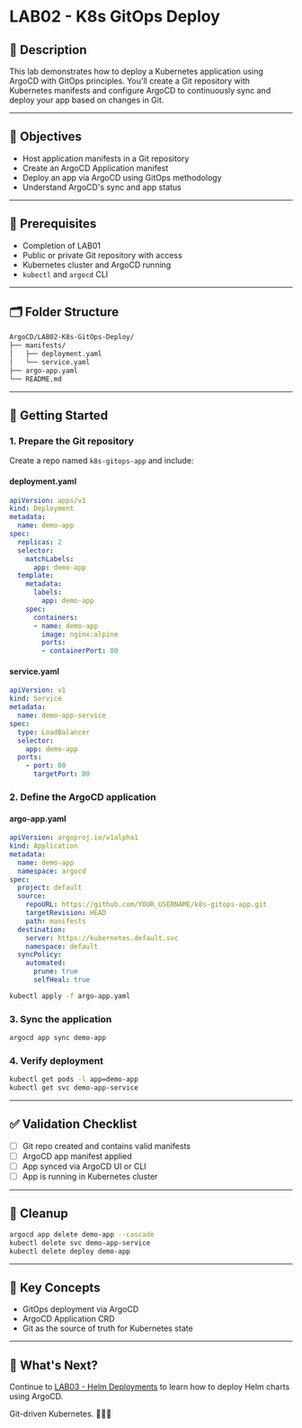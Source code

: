 # LAB02 - K8s GitOps Deploy

## 📝 Description
This lab demonstrates how to deploy a Kubernetes application using ArgoCD with GitOps principles. You'll create a Git repository with Kubernetes manifests and configure ArgoCD to continuously sync and deploy your app based on changes in Git.

---

## 🎯 Objectives
- Host application manifests in a Git repository
- Create an ArgoCD Application manifest
- Deploy an app via ArgoCD using GitOps methodology
- Understand ArgoCD's sync and app status

---

## 🧰 Prerequisites
- Completion of LAB01
- Public or private Git repository with access
- Kubernetes cluster and ArgoCD running
- `kubectl` and `argocd` CLI

---

## 🗂️ Folder Structure
```bash
ArgoCD/LAB02-K8s-GitOps-Deploy/
├── manifests/
│   ├── deployment.yaml
│   └── service.yaml
├── argo-app.yaml
└── README.md
```

---

## 🚀 Getting Started

### 1. Prepare the Git repository
Create a repo named `k8s-gitops-app` and include:

#### deployment.yaml
```yaml
apiVersion: apps/v1
kind: Deployment
metadata:
  name: demo-app
spec:
  replicas: 2
  selector:
    matchLabels:
      app: demo-app
  template:
    metadata:
      labels:
        app: demo-app
    spec:
      containers:
      - name: demo-app
        image: nginx:alpine
        ports:
        - containerPort: 80
```

#### service.yaml
```yaml
apiVersion: v1
kind: Service
metadata:
  name: demo-app-service
spec:
  type: LoadBalancer
  selector:
    app: demo-app
  ports:
    - port: 80
      targetPort: 80
```

### 2. Define the ArgoCD application
#### argo-app.yaml
```yaml
apiVersion: argoproj.io/v1alpha1
kind: Application
metadata:
  name: demo-app
  namespace: argocd
spec:
  project: default
  source:
    repoURL: https://github.com/YOUR_USERNAME/k8s-gitops-app.git
    targetRevision: HEAD
    path: manifests
  destination:
    server: https://kubernetes.default.svc
    namespace: default
  syncPolicy:
    automated:
      prune: true
      selfHeal: true
```

```bash
kubectl apply -f argo-app.yaml
```

### 3. Sync the application
```bash
argocd app sync demo-app
```

### 4. Verify deployment
```bash
kubectl get pods -l app=demo-app
kubectl get svc demo-app-service
```

---

## ✅ Validation Checklist
- [ ] Git repo created and contains valid manifests
- [ ] ArgoCD app manifest applied
- [ ] App synced via ArgoCD UI or CLI
- [ ] App is running in Kubernetes cluster

---

## 🧹 Cleanup
```bash
argocd app delete demo-app --cascade
kubectl delete svc demo-app-service
kubectl delete deploy demo-app
```

---

## 🧠 Key Concepts
- GitOps deployment via ArgoCD
- ArgoCD Application CRD
- Git as the source of truth for Kubernetes state

---

## 🔁 What's Next?
Continue to [LAB03 - Helm Deployments](../LAB03-Helm-Deployments/) to learn how to deploy Helm charts using ArgoCD.

Git-driven Kubernetes. 🌱💾🚢
